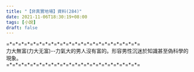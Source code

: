 ```yaml
---
title: "【非真實地場】資料(284)"
date: 2021-11-06T18:30:19+08:00
tags: [小說]
draft: false
---
```


=\*=\*=\*=\*=\*=\*=\*=\*=\*=\*=\*=\*=\*=\*=\*=\*=\*=\*=\*=\*=\*=\*=  
力大無富(力大无富)--力氣大的男人沒有富的。形容男性沉迷於知識甚至偽科學的現象。           
=\*=\*=\*=\*=\*=\*=\*=\*=\*=\*=\*=\*=\*=\*=\*=\*=\*=\*=\*=\*=\*=\*=  